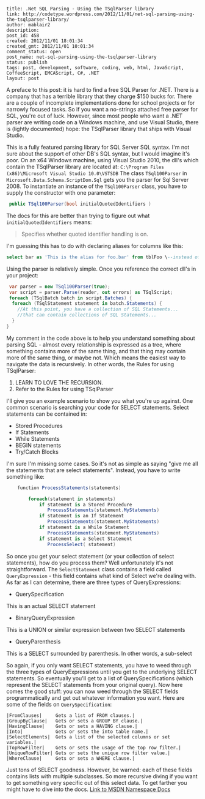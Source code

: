 ```
title: .Net SQL Parsing - Using the TSqlParser library
link: http://codetype.wordpress.com/2012/11/01/net-sql-parsing-using-the-tsqlparser-library/
author: mablair2
description:
post_id: 458
created: 2012/11/01 18:01:34
created_gmt: 2012/11/01 10:01:34
comment_status: open
post_name: net-sql-parsing-using-the-tsqlparser-library
status: publish
tags: post, development, software, coding, web, html, JavaScript, CoffeeScript, EMCAScript, C#, .NET
layout: post
```

A preface to this post: it is hard to find a free SQL Parser for .NET. There is a company that has a terrible library that they charge $150 bucks for. There are a couple of incomplete implementations done for school projects or for narrowly focused tasks. So if you want a no-strings attached free parser for SQL, you're out of luck. However, since most people who want a .NET parser are writing code on a Windows machine, and use Visual Studio, there is (lightly documented) hope: the TSqlParser library that ships with Visual Studio.

This is a fully featured parsing library for SQL Server SQL syntax. I'm not sure about the support of other DB's SQL syntax, but I would imagine it's poor. On an x64 Windows machine, using Visual Studio 2010, the dll's which contain the TSqlParser library are located at: `C:\Program Files (x86)\Microsoft Visual Studio 10.0\VSTSDB` The class `TSql100Parser` in `Microsoft.Data.Schema.ScriptDom.Sql` gets you the parser for Sql Server 2008. To instantiate an instance of the `TSql100Parser` class, you have to supply the constructor with one parameter:

``` cs
 public TSql100Parser(bool initialQuotedIdentifiers )
```

 The docs for this are better than trying to figure out what `initialQuotedIdentifiers` means:

> Specifies whether quoted identifier handling is on.

I'm guessing this has to do with declaring aliases for columns like this:

``` sql
select bar as 'This is the alias for foo.bar' from tblFoo \--instead of like this: select bar as [This is the alias for foo.bar] from tblFoo
```

 Using the parser is relatively simple. Once you reference the correct dll's in your project:

``` cs
 var parser = new TSql100Parser(true);
 var script = parser.Parse(reader, out errors) as TSqlScript;
 foreach (TSqlBatch batch in script.Batches) {
  foreach (TSqlStatement statement in batch.Statements) {
    //At this point, you have a collection of SQL Statements...
    //that can contain collections of SQL Statements...
  }
}
```

 My comment in the code above is to help you understand something about parsing SQL - almost every relationship is expressed as a tree, where something contains more of the same thing, and that thing may contain more of the same thing, or maybe not. Which means the easiest way to navigate the data is recursively. In other words, the Rules for using TSqlParser:

  1. LEARN TO LOVE THE RECURSION.
  2. Refer to the Rules for using TSqlParser

I'll give you an example scenario to show you what you're up against. One common scenario is searching your code for SELECT statements. Select statements can be contained in:

  * Stored Procedures
  * If Statements
  * While Statements
  * BEGIN statements
  * Try/Catch Blocks

I'm sure I'm missing some cases. So it's not as simple as saying "give me all the statements that are select statements". Instead, you have to write something like:

``` cs
    function ProcessStatements(statements)

        foreach(statement in statements)
            if statement is a Stored Procedure
               ProcessStatements(statement.MyStatements)
            if statement is an If Statement
               ProcessStatements(statement.MyStatements)
            if statement is a While Statement
               ProcessStatements(statement.MyStatements)
            if statement is a Select Statement
               ProcessSelect( statement)
```

So once you get your select statement (or your collection of select statements), how do you process them? Well unfortunately it's not straightforward. The `SelectStatement` class contains a field called `QueryExpression` \- this field contains what kind of Select we're dealing with. As far as I can determine, there are three types of QueryExpressions:

  * QuerySpecification

This is an actual SELECT statement

  * BinaryQueryExpression

This is a UNION or similar expression between two SELECT statements

  * QueryParenthesis

This is a SELECT surrounded by parenthesis. In other words, a sub-select

So again, if you only want SELECT statements, you have to weed through the three types of QueryExpressions until you get to the underlying SELECT statements. So eventually you'll get to a list of QuerySpecifications (which represent the SELECT statements from your original query). Now here comes the good stuff: you can now weed through the SELECT fields programmatically and get out whatever information you want. Here are some of the fields on `QuerySpecification`:

    |FromClauses|     Gets a list of FROM clauses.|
    |GroupByClause|   Gets or sets a GROUP BY clause.|
    |HavingClause|    Gets or sets a HAVING clause.|
    |Into|            Gets or sets the into table name.|
    |SelectElements|  Gets a list of the selected columns or set variables.|
    |TopRowFilter|    Gets or sets the usage of the top row filter.|
    |UniqueRowFilter| Gets or sets the unique row filter value.|
    |WhereClause|     Gets or sets a WHERE clause.|

Just tons of SELECT goodness. However, be warned: each of these fields contains lists with multiple subclasses. So more recursive diving if you want to get something very specific out of this select data. To get farther you might have to dive into the docs. [Link to MSDN Namespace Docs](http://msdn.microsoft.com/en-us/library/dd194286\(v=vs.90\).aspx)
